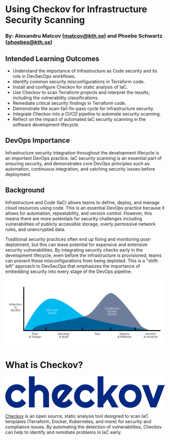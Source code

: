 # Using Checkov for Infrastructure Security Scanning

### By: Alexandru Matcov (matcov@kth.se) and Phoebe Schwartz (phoebes@kth.se)

## Intended Learning Outcomes
- Understand the importance of Infrastructure as Code security and its role in DevSecOps workflows.
- Identify common security misconfigurations in Terraform code.
- Install and configure Checkov for static analysis of IaC.
- Use Checkov to scan Terraform projects and interpret the results, including the vulnerability classifications.
- Remediate critical security findings in Terraform code. 
- Demonstrate the scan-fail-fix-pass cycle for infrastructure security.
- Integrate Checkov into a CI/CD pipeline to automate security scanning. 
- Reflect on the impact of automated IaC security scanning in the software development lifecycle. 

## DevOps Importance
Infrastructure security integration throughout the development lifecycle is an important DevOps practice. IaC security scanning is an essential part of ensuring security, and demonstrates core DevOps principles such as: automation, continuous integration, and catching security issues before deployment. 

## Background

Infrastructure and Code (IaC) allows teams to define, deploy, and manage cloud resources using code. This is an essential DevOps practice because it allows for automation, repeatability, and version control. However, this means there are more potentials for security challenges including vulnerabilities of publicly accessible storage, overly permissive network rules, and unencrypted data. 

Traditional security practices often end up fixing and monitoring post-deplotment, but this can leave potential for expensive and extensive security vulnerabilities. By integrating security checks early in the development lifecycle, even before the infrastructure is provisioned, teams can prevent these misconfigurations from being deploted. This is a "shift-left" approach to DevSecOps that emphasizes the importance of embedding security into every stage of the DevOps pipeline. 

![Shift Left](..\images\shift-left.png)

# What is Checkov?

![Checkov Logo](../images/checkov_blue_logo.png)

[Checkov](https://www.checkov.io/) is an open source, static analysis tool designed to scan IaC templates (Terraform, Docker, Kubernetes, and more) for security and compliance issues. By automating the detection of vulnerabilities, Checkov can help to identify and remidiate problems in IaC early. 
